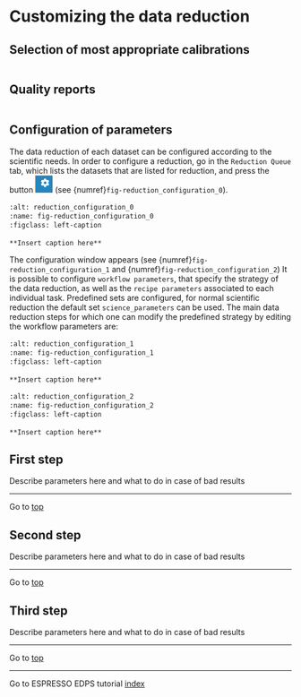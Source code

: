 # Customizing the data reduction  <a name="configuration"></a>

## Selection of most appropriate calibrations

```{include} ../common/appropriate_calibrations.md
```
## Quality reports
```{include} ../common/quality_plots.md
```
## Configuration of parameters

The data reduction of each dataset can be configured according to the scientific needs. In order to configure a
reduction, go in the `Reduction Queue` tab, which lists the datasets that are listed for reduction,
and press the button ![](../edpsgui/figures/configure_dataset.jpg) (see {numref}`fig-reduction_configuration_0`).

```{figure} figures/reduction_configuration_0.jpg
:alt: reduction_configuration_0
:name: fig-reduction_configuration_0
:figclass: left-caption

**Insert caption here**
```

The configuration window appears (see
{numref}`fig-reduction_configuration_1` and {numref}`fig-reduction_configuration_2`)
It is possible to configure `workflow parameters`, that specify the strategy of the data reduction, as well as the
`recipe parameters` associated to each individual task. Predefined sets are configured, for normal scientific reduction
the default set `science_parameters` can be used.
The main data reduction steps for which one can modify the predefined strategy by editing the workflow parameters are:

```{figure} figures/reduction_configuration_1.jpg
:alt: reduction_configuration_1
:name: fig-reduction_configuration_1
:figclass: left-caption

**Insert caption here**
```

```{figure} figures/reduction_configuration_2.jpg
:alt: reduction_configuration_2
:name: fig-reduction_configuration_2
:figclass: left-caption

**Insert caption here**

```



## First step <a name="first_step"> </a>

Describe parameters here and what to do in case of bad results


 ---
Go to [top](#configuration)


## Second step <a name="second_step"> </a>


Describe parameters here and what to do in case of bad results


 ---
Go to [top](#configuration)


## Third step <a name="third_step"> </a>

Describe parameters here and what to do in case of bad results


 ---
Go to [top](#configuration)

 ---
Go to ESPRESSO EDPS tutorial [index](../espresso/index)